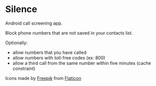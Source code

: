 # Silence

Android call screening app.

Block phone numbers that are not saved in your contacts list.

Optionally:
- allow numbers that you have called
- allow numbers with toll-free codes (ex: 800)
- allow a third call from the same number within five minutes (cache constraint)


Icons made by [Freepik](https://www.freepik.com) from [Flaticon](https://www.flaticon.com)
